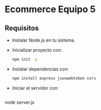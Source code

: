 # Ecommerce Equipo 5

## Requisitos

- Instalar Node.js en tu sistema.

- Inicializar proyecto con:
  ```bash
  npm init -y

- Instalar dependencias con:
  ```bash
  npm install express jsonwebtoken cors

- Iniciar el servidor con:
  ```bash
 node server.js
